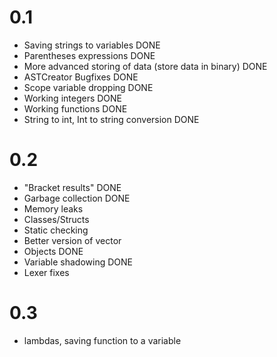 # 0.1
- Saving strings to variables DONE   
- Parentheses expressions DONE
- More advanced storing of data (store data in binary) DONE
- ASTCreator Bugfixes DONE
- Scope variable dropping DONE
- Working integers DONE
- Working functions DONE
- String to int, Int to string conversion DONE
# 0.2
- "Bracket results" DONE
- Garbage collection DONE
- Memory leaks
- Classes/Structs
- Static checking
- Better version of vector
- Objects DONE
- Variable shadowing DONE
- Lexer fixes
# 0.3 
- lambdas, saving function to a variable

